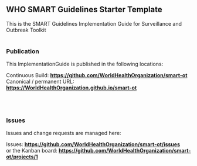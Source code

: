 WHO SMART Guidelines Starter Template
---
This is the SMART Guidelines Implementation Guide for Surveillance and Outbreak Toolkit
<br> </br>
###
### Publication
This ImplementationGuide is published in the following locations:


Continuous Build:  __https://github.com/WorldHealthOrganization/smart-ot__  
Canonical / permanent URL: __https://WorldHealthOrganization.github.io/smart-ot__  

<br> </br>

### Issues
Issues and change requests are managed here:  

Issues:  __https://github.com/WorldHealthOrganization/smart-ot/issues__  
    or the Kanban board: __https://github.com/WorldHealthOrganization/smart-ot/projects/1__


